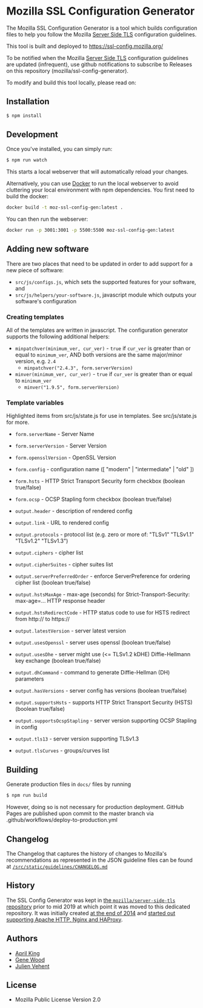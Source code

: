 # Mozilla SSL Configuration Generator

The Mozilla SSL Configuration Generator is a tool which builds configuration files to help you follow the Mozilla [Server Side TLS](https://wiki.mozilla.org/Security/Server_Side_TLS) configuration guidelines.

This tool is built and deployed to https://ssl-config.mozilla.org/

To be notified when the Mozilla [Server Side TLS](https://wiki.mozilla.org/Security/Server_Side_TLS) configuration guidelines are updated (infrequent), use github notifications to subscribe to Releases on this repository (mozilla/ssl-config-generator).

To modify and build this tool locally, please read on:


## Installation

```bash
$ npm install
```

## Development

Once you've installed, you can simply run:

```bash
$ npm run watch
```

This starts a local webserver that will automatically reload your changes.

Alternatively, you can use [Docker](https://www.docker.com/) to run the local webserver to avoid
cluttering your local environment with npm dependencies. You first need to build the docker:

```bash
docker build -t moz-ssl-config-gen:latest .
```

You can then run the webserver:

```bash
docker run -p 3001:3001 -p 5500:5500 moz-ssl-config-gen:latest
```

## Adding new software

There are two places that need to be updated in order to add support for a new piece of software:

* `src/js/configs.js`, which sets the supported features for your software, and
* `src/js/helpers/your-software.js`, javascript module which outputs your software's configuration

### Creating templates

All of the templates are written in javascript.  The configuration generator supports the following additional helpers:

- `minpatchver(minimum_ver, cur_ver)` - `true` if `cur_ver` is greater than or equal to `minimum_ver`, AND both versions are the same major/minor version, e.g. `2.4`
  - `minpatchver("2.4.3", form.serverVersion)`
- `minver(minimum_ver, cur_ver)` - `true` if `cur_ver` is greater than or equal to `minimum_ver`
  - `minver("1.9.5", form.serverVersion)`

### Template variables

Highlighted items from src/js/state.js for use in templates.  See src/js/state.js for more.

- `form.serverName` - Server Name
- `form.serverVersion` - Server Version
- `form.opensslVersion` - OpenSSL Version
- `form.config` - configuration name ([ "modern" | "intermediate" | "old" ])
- `form.hsts` - HTTP Strict Transport Security form checkbox (boolean true/false)
- `form.ocsp` - OCSP Stapling form checkbox (boolean true/false)

- `output.header` - description of rendered config
- `output.link` - URL to rendered config
- `output.protocols` - protocol list (e.g. zero or more of: "TLSv1" "TLSv1.1" "TLSv1.2" "TLSv1.3")
- `output.ciphers` - cipher list
- `output.cipherSuites` - cipher suites list
- `output.serverPreferredOrder` - enforce ServerPreference for ordering cipher list (boolean true/false)
- `output.hstsMaxAge` - max-age (seconds) for Strict-Transport-Security: max-age=... HTTP response header
- `output.hstsRedirectCode` - HTTP status code to use for HSTS redirect from http:// to https://
- `output.latestVersion` - server latest version
- `output.usesOpenssl` - server uses openssl (boolean true/false)
- `output.usesDhe` - server might use (<= TLSv1.2 kDHE) Diffie-Hellmann key exchange (boolean true/false)
- `output.dhCommand` - command to generate Diffie-Hellman (DH) parameters
- `output.hasVersions` - server config has versions (boolean true/false)
- `output.supportsHsts` - supports HTTP Strict Transport Security (HSTS) (boolean true/false)
- `output.supportsOcspStapling` - server version supporting OCSP Stapling in config
- `output.tls13` - server version supporting TLSv1.3
- `output.tlsCurves` - groups/curves list

## Building

Generate production files in `docs/` files by running

```bash
$ npm run build
```

However, doing so is not necessary for production deployment.
GitHub Pages are published upon commit to the master branch
via .github/workflows/deploy-to-production.yml

## Changelog

The Changelog that captures the history of changes to Mozilla's recommendations
as represented in the JSON guideline files can be found at [`/src/static/guidelines/CHANGELOG.md`](/src/static/guidelines/CHANGELOG.md)

## History

The SSL Config Generator was kept in [the `mozilla/server-side-tls` repository](https://github.com/mozilla/server-side-tls/tree/last-revision-before-move)
prior to mid 2019 at which point it was moved to this dedicated repository. It
was initially created [at the end of 2014](https://github.com/mozilla/server-side-tls/commit/b201a1191ba38e6f933cd02a4f425f683ffa9be4)
and [started out supporting Apache HTTP, Nginx and HAProxy](https://web.archive.org/web/20141026012016/https://mozilla.github.io/server-side-tls/ssl-config-generator/).

## Authors

* [April King](https://github.com/april)
* [Gene Wood](https://github.com/gene1wood)
* [Julien Vehent](https://github.com/jvehent)

## License

* Mozilla Public License Version 2.0
